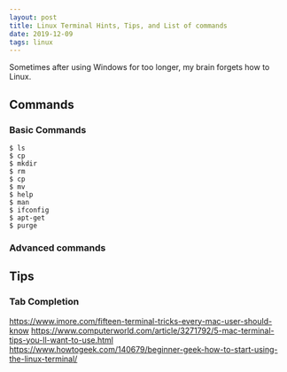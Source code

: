 ```yaml
---
layout: post
title: Linux Terminal Hints, Tips, and List of commands
date: 2019-12-09
tags: linux
---
```


Sometimes after using Windows for too longer, my brain forgets how to Linux.

## Commands

### Basic Commands

```
$ ls
$ cp
$ mkdir
$ rm
$ cp
$ mv
$ help
$ man
$ ifconfig
$ apt-get
$ purge
```


### Advanced commands

## Tips

### Tab Completion


<https://www.imore.com/fifteen-terminal-tricks-every-mac-user-should-know>
<https://www.computerworld.com/article/3271792/5-mac-terminal-tips-you-ll-want-to-use.html>
<https://www.howtogeek.com/140679/beginner-geek-how-to-start-using-the-linux-terminal/>
